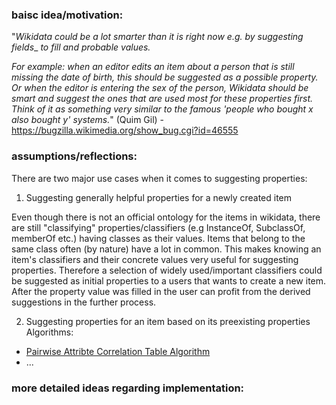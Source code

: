 ### baisc idea/motivation:

"_Wikidata could be a lot smarter than it is right now e.g. by suggesting fields__
_to fill and probable values._

_For example: when an editor edits an item about a person that is still missing_
_the date of birth, this should be suggested as a possible property. Or when the_
_editor is entering the sex of the person, Wikidata should be smart and suggest_
_the ones that are used most for these properties first. Think of it as_
_something very similar to the famous 'people who bought x also bought y'_
_systems._" (Quim Gil) - https://bugzilla.wikimedia.org/show_bug.cgi?id=46555

### assumptions/reflections:

There are two major use cases when it comes to suggesting properties:

1. Suggesting generally helpful properties for a newly created item 

Even though there is not an official ontology for the items in wikidata, there are still "classifying" properties/classifiers (e.g InstanceOf, SubclassOf, memberOf etc.) having classes as their values.
Items that belong to the same class often (by nature) have a lot in common. This makes knowing an item's classifiers and their concrete values very useful for suggesting properties.
Therefore a selection of widely used/important classifiers could be suggested as initial properties to a users that wants to create a new item. After the property value was filled in the user can profit from the derived suggestions in the further process.

2. Suggesting properties for an item based on its preexisting properties
Algorithms:
  * [Pairwise Attribte Correlation Table Algorithm ](https://github.com/Wikidata-lib/Wikidata.lib/wiki/Pairwise-attribute-corellation-table-algorithm)
  * ...

### more detailed ideas regarding implementation:




